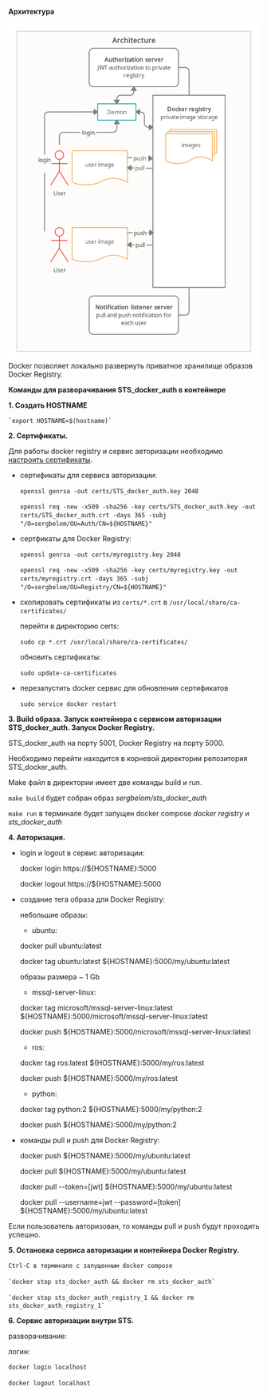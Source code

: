 
**Архитектура**

![](Arch.png)
Docker позволяет локально развернуть приватное хранилище образов Docker Registry.


**Команды для разворачивания STS_docker_auth в контейнере**

**1. Создать HOSTNAME**

    `export HOSTNAME=$(hostname)`

**2. Сертификаты.**

Для работы docker registry и cервис авторизации необходимо [настроить сертификаты](https://docs.docker.com/registry/insecure/).

- сертификаты для сервиса авторизации:

    `openssl genrsa -out certs/STS_docker_auth.key 2048`

    `openssl req -new -x509 -sha256 -key certs/STS_docker_auth.key -out certs/STS_docker_auth.crt -days 365 -subj "/O=sergbelom/OU=Auth/CN=${HOSTNAME}"`

- сертфикаты для Docker Registry:

    `openssl genrsa -out certs/myregistry.key 2048`

    `openssl req -new -x509 -sha256 -key certs/myregistry.key -out certs/myregistry.crt -days 365 -subj "/O=sergbelom/OU=Registry/CN=${HOSTNAME}"`

- скопировать сертификаты из `certs/*.crt` в `/usr/local/share/ca-certificates/`

    перейти в директорию certs:

    `sudo cp *.crt /usr/local/share/ca-certificates/`

    обновить сертификаты:

    `sudo update-ca-certificates`

- перезапустить docker сервис для обновления сертификатов

    `sudo service docker restart`

**3. Build образа. Запуск контейнера с сервисом авторизации STS_docker_auth. Запуск Docker Registry.**

STS_docker_auth на порту 5001, Docker Registry на порту 5000.

Необходимо перейти находится в корневой директории репозитория STS_docker_auth.

Make файл в директории имеет две команды build и run.

   `make build` будет собран образ *sergbelom/sts_docker_auth*

   `make run` в терминале будет запущен docker compose *docker registry* и *sts_docker_auth*

**4. Авторизация.**

- login и logout в сервис авторизации:

    docker login https://${HOSTNAME}:5000

    docker logout https://${HOSTNAME}:5000

- создание тега образа для Docker Registry:

    небольшие образы:

    - ubuntu:

    docker pull ubuntu:latest

    docker tag ubuntu:latest ${HOSTNAME}:5000/my/ubuntu:latest

    образы размера ~ 1 Gb

    - mssql-server-linux:

    docker tag microsoft/mssql-server-linux:latest ${HOSTNAME}:5000/microsoft/mssql-server-linux:latest

    docker push ${HOSTNAME}:5000/microsoft/mssql-server-linux:latest

    - ros:

    docker tag ros:latest ${HOSTNAME}:5000/my/ros:latest

    docker push ${HOSTNAME}:5000/my/ros:latest

    - python:

    docker tag python:2 ${HOSTNAME}:5000/my/python:2

    docker push ${HOSTNAME}:5000/my/python:2

- команды pull и push для Docker Registry:

    docker push ${HOSTNAME}:5000/my/ubuntu:latest

    docker pull ${HOSTNAME}:5000/my/ubuntu:latest

    docker pull --token=[jwt] ${HOSTNAME}:5000/my/ubuntu:latest

    docker pull --username=jwt --password=[token] ${HOSTNAME}:5000/my/ubuntu:latest


Если пользователь авторизован, то команды pull и push будут проходить успешно.

**5. Остановка сервиса авторизации и контейнера Docker Registry.**

    Ctrl-C в терминале с запущенным docker compose 

    `docker stop sts_docker_auth && docker rm sts_docker_auth`

    `docker stop sts_docker_auth_registry_1 && docker rm sts_docker_auth_registry_1`

**6. Сервис авторизации внутри STS.**

разворачивание:



логин:

    docker login localhost

    docker logout localhost

